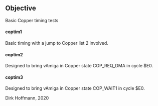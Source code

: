 ## Objective

Basic Copper timing tests

#### coptim1

Basic timing with a jump to Copper list 2 involved.

#### coptim2

Designed to bring vAmiga in Copper state COP_REQ_DMA in cycle $E0.

#### coptim3

Designed to bring vAmiga in Copper state COP_WAIT1 in cycle $E0.


Dirk Hoffmann, 2020
